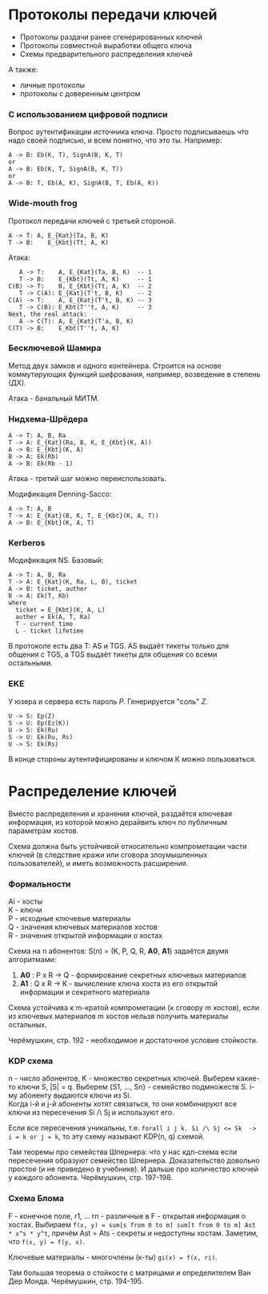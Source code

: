 # Протоколы передачи ключей

- Протоколы раздачи ранее сгенерированных ключей
- Протоколы совместной выработки общего ключа
- Схемы предварительного распределения ключей

А также:
- личные протоколы
- протоколы с доверенным центром

### С использованием цифровой подписи

Вопрос аутентификации источника ключа.
Просто подписываешь что надо своей подписью, и всем понятно, что это ты.
Например:
```
A -> B: Eb(K, T), SignA(B, K, T)
or
A -> B: Eb(K, T, SignA(B, K, T))
or
A -> B: T, Eb(A, K), SignA(B, T, Eb(A, K))
```

### Wide-mouth frog

Протокол передачи ключей с третьей стороной.

```
A -> T: A, E_{Kat}(Ta, B, K)
T -> B:    E_{Kbt}(Tt, A, K)
```

Атака:
```
   A -> T:    A, E_{Kat}(Ta, B, K)  -- 1
   T -> B:    E_{Kbt}(Tt, A, K)     -- 1
C(B) -> T:    B, E_{Kbt}(Tt, A, K)  -- 2
   T -> C(A): E_{Kat}(T't, B, K)    -- 2
C(A) -> T:    A, E_{Kat}(T't, B, K) -- 3
   T -> C(B): E_Kbt(T''t, A, K)     -- 3
Next, the real attack:
   A -> C(T): A, E_{Kat}(T'a, B, K)
C(T) -> B:    E_Kbt(T''t, A, K)
```

### Бесключевой Шамира

Метод двух замков и одного контейнера.
Строится на основе коммутирующих функций шифрования, например, возведение в
степень (ДХ).

Атака - банальный МИТМ.

### Нидхема-Шрёдера

```
A -> T: A, B, Ra
T -> A: E_{Kat}(Ra, B, K, E_{Kbt}(K, A))
A -> B: E_{Kbt}(K, A)
B -> A: Ek(Rb)
A -> B: Ek(Rb - 1)
```

Атака - третий шаг можно переиспользовать.

Модификация Denning-Sacco:
```
A -> T: A, B
T -> A: E_{Kat}(B, K, T, E_{Kbt}(K, A, T))
A -> B: E_{Kbt}(K, A, T)
```

### Kerberos

Модификация NS. Базовый:
```
A -> T: A, B, Ra
T -> A: E_{Kat}(K, Ra, L, B), ticket
A -> B: ticket, auther
B -> A: Ek(T, Kb)
where
  ticket = E_{Kbt}(K, A, L)
  auther = Ek(A, T, Ka)
  T - current time
  L - ticket lifetime
```
В протоколе есть два Т: AS и TGS.
AS выдаёт тикеты только для общения с TGS,
а TGS выдаёт тикеты для общения со всеми остальными.

### EKE

У юзера и сервера есть пароль _Р_. Генерируется "соль" _Z_.
```
U -> S: Ep(Z)
S -> U: Ep(Ez(K))
U -> S: Ek(Ru)
S -> U: Ek(Ru, Rs)
U -> S: Ek(Rs)
```
В конце стороны аутентифицированы и ключом К можно пользоваться.

# Распределение ключей

Вместо распределения и хранения ключей, раздаётся ключевая информация, из
которой можно дерайвить ключ по публичным параметрам хостов.

Схема должна быть устойчивой относительно компрометации части ключей
(в следствие кражи или сговора злоумышленных пользователей),
и иметь возможность расширения.

### Формальности

Ai - хосты  
K - ключи  
P - исходные ключевые материалы  
Q - значения ключевых материалов хостов  
R - значения открытой информации о хостах  

Схема на n абонентов: S(n) = (K, P, Q, R, **A0**, **A1**) задаётся двумя алгоритмами:
1. **A0** : P x R -> Q - формирование секретных ключевых материалов
2. **A1** : Q x R -> K - вычисление ключа хоста из его открытой информации и
секретного материала

Схема устойчива к m-кратой компрометации (к сговору m хостов),
если из ключевых материалов m хостов нельзя получить материалы остальных.

Черёмушкин, стр. 192 - необходимое и достаточное условие стойкости.

### KDP схема

n - число абонентов, K - множество секретных ключей.
Выберем какие-то ключи S, |S| = q. Выберем {S1, ..., Sn} - семейство подмножеств S.
i-му абоненту выдаются ключи из Si.  
Когда i-й и j-й абоненты хотят связаться,
то они комбинируют все ключи из пересечения Si /\ Sj и используют его.

Если все пересечения уникальны, т.е.
`forall i j k. Si /\ Sj <= Sk  ->  i = k or j = k`,
то эту схему называют KDP(n, q) схемой.

Там теоремы про семейства Шпернера:
что у нас кдп-схема если пересечения образуют семейство Шпернера.
Доказательство довольно простое (и не приведено в учебнике).
И дальше про количество ключей у каждого абонента.
Черёмушкин, стр. 197-198.

### Схема Блома

F - конечное поле,
r1, ... rn - различные в F - открытая информация о хостах.
Выбираем `f(x, y) = sum[s from 0 to m] sum[t from 0 to m] Ast * x^s * y^t`,
причём Ast = Ats - секреты и недоступны хостам.
Заметим, что `f(x, y) = f(y, x)`.

Ключевые материалы - многочлены (к-ты) `gi(x) = f(x, ri)`.

Там большая теорема о стойкости с матрицами и определителем Ван Дер Монда.
Черёмушкин, стр. 194-195.

